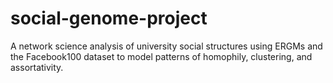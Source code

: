 # social-genome-project
A network science analysis of university social structures using ERGMs and the Facebook100 dataset to model patterns of homophily, clustering, and assortativity.
